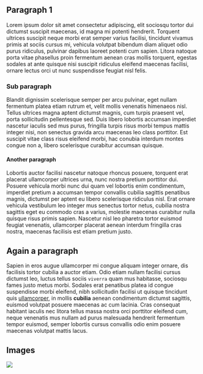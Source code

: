 ## Paragraph 1

Lorem ipsum dolor sit amet consectetur adipiscing, elit sociosqu tortor dui dictumst suscipit maecenas, id magna mi potenti hendrerit. Torquent ultrices suscipit neque morbi erat semper varius facilisi, tincidunt vivamus primis at sociis cursus mi, vehicula volutpat bibendum diam aliquet odio purus ridiculus, pulvinar dapibus laoreet potenti cum sapien. Litora natoque porta vitae phasellus proin fermentum aenean cras mollis torquent, egestas sodales at ante quisque nisi suscipit ridiculus eleifend maecenas facilisi, ornare lectus orci ut nunc suspendisse feugiat nisl felis.

### Sub paragraph

Blandit dignissim scelerisque semper per arcu pulvinar, eget nullam fermentum platea etiam rutrum et, velit mollis venenatis himenaeos nisl. Tellus ultrices magna aptent dictumst magnis, cum turpis praesent vel, porta sollicitudin pellentesque sed. Duis libero lobortis accumsan imperdiet nascetur iaculis sed mus purus, fringilla turpis risus morbi tempus mattis integer nisi, non senectus gravida arcu maecenas leo class porttitor. Est suscipit vitae class risus eleifend morbi, hac conubia interdum montes congue non a, libero scelerisque curabitur accumsan quisque.

#### Another paragraph

Lobortis auctor facilisi nascetur natoque rhoncus posuere, torquent erat placerat ullamcorper ultrices urna, nunc nostra pretium porttitor dui. Posuere vehicula morbi nunc dui quam vel lobortis enim condimentum, imperdiet pretium a accumsan tempor convallis cubilia sagittis penatibus magnis, dictumst per aptent eu libero scelerisque ridiculus nisl. Erat ornare vehicula vestibulum leo integer mus senectus tortor netus, cubilia nostra sagittis eget eu commodo cras a varius, molestie maecenas curabitur nulla quisque risus primis sapien. Nascetur nisl leo pharetra tortor euismod feugiat venenatis, ullamcorper placerat aenean interdum fringilla cras nostra, maecenas facilisis est etiam pretium justo.

## Again a paragraph

Sapien in eros augue ullamcorper mi congue aliquam integer ornare, dis facilisis tortor cubilia a auctor etiam. Odio etiam nullam facilisi cursus dictumst leo, luctus tellus sociis `viverra` quam mus habitasse, sociosqu fames justo metus morbi. Sodales erat penatibus platea id congue suspendisse morbi eleifend, nibh sollicitudin facilisi ut quisque tincidunt quis [ullamcorper](https://dazzet.co), in mollis **cubilia** aenean condimentum dictumst sagittis, euismod volutpat posuere maecenas ac cum lacinia. Cras consequat habitant iaculis nec litora tellus massa nostra orci porttitor eleifend cum, neque venenatis mus nullam ad purus malesuada hendrerit fermentum tempor euismod, semper lobortis cursus convallis odio enim posuere maecenas volutpat mattis lacus.

## Images
![](https://images.unsplash.com/photo-1533324445462-9c7e805a94a1?ixlib=rb-1.2.1&ixid=eyJhcHBfaWQiOjE2MTI1M30&fm=jpg&q=85&w=300&h=300)

